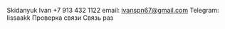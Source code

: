 Skidanyuk Ivan 
+7 913 432 1122 
email: ivanspn67@gmail.com
Telegram: Iissaakk
Проверка связи
Связь раз 
